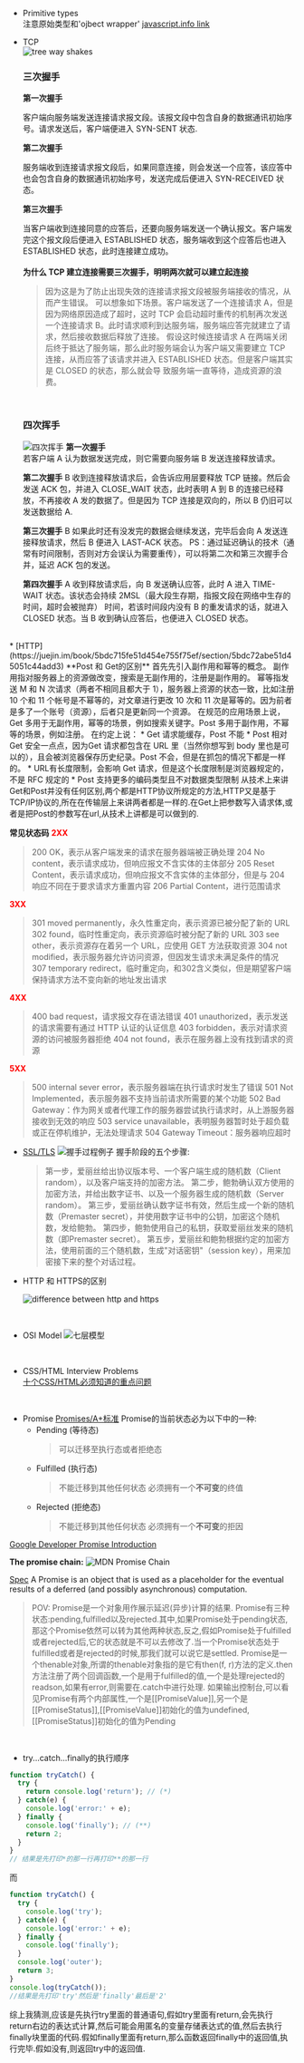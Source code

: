 * Primitive types  
注意原始类型和'ojbect wrapper'
  [javascript.info link](https://javascript.info/primitives-methods)
* TCP  
![tree way shakes](https://user-gold-cdn.xitu.io/2018/5/1/1631bf1e79b3cd42?imageView2/0/w/1280/h/960/format/webp/ignore-error/1)
  ### 三次握手
  **第一次握手**  

  客户端向服务端发送连接请求报文段。该报文段中包含自身的数据通讯初始序号。请求发送后，客户端便进入 SYN-SENT 状态.  

  **第二次握手**   

  服务端收到连接请求报文段后，如果同意连接，则会发送一个应答，该应答中也会包含自身的数据通讯初始序号，发送完成后便进入 SYN-RECEIVED 状态。  

  **第三次握手**  

  当客户端收到连接同意的应答后，还要向服务端发送一个确认报文。客户端发完这个报文段后便进入 ESTABLISHED 状态，服务端收到这个应答后也进入 ESTABLISHED 状态，此时连接建立成功。  
  <br/>
  **为什么 TCP 建立连接需要三次握手，明明两次就可以建立起连接**
  >因为这是为了防止出现失效的连接请求报文段被服务端接收的情况，从而产生错误。
  >可以想象如下场景。客户端发送了一个连接请求 A，但是因为网络原因造成了超时，这时 TCP 会启动超时重传的机制再次发送一个连接请求 B。此时请求顺利到达服务端，服务端应答完就建立了请求，然后接收数据后释放了连接。
  >假设这时候连接请求 A 在两端关闭后终于抵达了服务端，那么此时服务端会认为客户端又需要建立 TCP 连接，从而应答了该请求并进入 ESTABLISHED 状态。但是客户端其实是 CLOSED 的状态，那么就会导 致服务端一直等待，造成资源的浪费。
  
  <br/>
  
  ### 四次挥手
  ![四次挥手](https://user-gold-cdn.xitu.io/2018/5/2/1631fb807f2c6c1b?imageView2/0/w/1280/h/960/format/webp/ignore-error/1)
  **第一次握手**  
  若客户端 A 认为数据发送完成，则它需要向服务端 B 发送连接释放请求。  

  **第二次握手**
  B 收到连接释放请求后，会告诉应用层要释放 TCP 链接。然后会发送 ACK 包，并进入 CLOSE_WAIT 状态，此时表明 A 到 B 的连接已经释放，不再接收 A 发的数据了。但是因为 TCP 连接是双向的，所以 B 仍旧可以发送数据给 A.  

  **第三次握手**
  B 如果此时还有没发完的数据会继续发送，完毕后会向 A 发送连接释放请求，然后 B 便进入 LAST-ACK 状态。
  PS：通过延迟确认的技术（通常有时间限制，否则对方会误认为需要重传），可以将第二次和第三次握手合并，延迟 ACK 包的发送。  
  
  **第四次握手**
  A 收到释放请求后，向 B 发送确认应答，此时 A 进入 TIME-WAIT 状态。该状态会持续 2MSL（最大段生存期，指报文段在网络中生存的时间，超时会被抛弃） 时间，若该时间段内没有 B 的重发请求的话，就进入 CLOSED 状态。当 B 收到确认应答后，也便进入 CLOSED 状态。
</br>
* [HTTP](https://juejin.im/book/5bdc715fe51d454e755f75ef/section/5bdc72abe51d45051c44add3)
  **Post 和 Get的区别**
  首先先引入副作用和幂等的概念。
  副作用指对服务器上的资源做改变，搜索是无副作用的，注册是副作用的。
  幂等指发送 M 和 N 次请求（两者不相同且都大于 1），服务器上资源的状态一致，比如注册 10 个和 11 个帐号是不幂等的，对文章进行更改 10 次和 11 次是幂等的。因为前者是多了一个账号（资源），后者只是更新同一个资源。
  在规范的应用场景上说，Get 多用于无副作用，幂等的场景，例如搜索关键字。Post 多用于副作用，不幂等的场景，例如注册。
  在约定上说：
  * Get 请求能缓存，Post 不能
  * Post 相对 Get 安全一点点，因为Get 请求都包含在 URL 里（当然你想写到 body 里也是可以的），且会被浏览器保存历史纪录。Post 不会，但是在抓包的情况下都是一样的。
  * URL有长度限制，会影响 Get 请求，但是这个长度限制是浏览器规定的，不是 RFC 规定的
  * Post 支持更多的编码类型且不对数据类型限制
  从技术上来讲Get和Post并没有任何区别,两个都是HTTP协议所规定的方法,HTTP又是基于TCP/IP协议的,所在在传输层上来讲两者都是一样的.在Get上把参数写入请求体,或者是把Post的参数写在url,从技术上讲都是可以做到的.

 **常见状态码**
 <b style="color:red">2XX</b>
>200 OK，表示从客户端发来的请求在服务器端被正确处理
204 No content，表示请求成功，但响应报文不含实体的主体部分
205 Reset Content，表示请求成功，但响应报文不含实体的主体部分，但是与 204 响应不同在于要求请求方重置内容
206 Partial Content，进行范围请求

<b style="color:red">3XX</b>
>301 moved permanently，永久性重定向，表示资源已被分配了新的 URL
302 found，临时性重定向，表示资源临时被分配了新的 URL
303 see other，表示资源存在着另一个 URL，应使用 GET 方法获取资源
304 not modified，表示服务器允许访问资源，但因发生请求未满足条件的情况
307 temporary redirect，临时重定向，和302含义类似，但是期望客户端保持请求方法不变向新的地址发出请求

<b style="color:red">4XX</b>
>400 bad request，请求报文存在语法错误
401 unauthorized，表示发送的请求需要有通过 HTTP 认证的认证信息
403 forbidden，表示对请求资源的访问被服务器拒绝
404 not found，表示在服务器上没有找到请求的资源

<b style="color:red">5XX</b>
>500 internal sever error，表示服务器端在执行请求时发生了错误
501 Not Implemented，表示服务器不支持当前请求所需要的某个功能
502 Bad Gateway：作为网关或者代理工作的服务器尝试执行请求时，从上游服务器接收到无效的响应
503 service unavailable，表明服务器暂时处于超负载或正在停机维护，无法处理请求
504 Gateway Timeout：服务器响应超时

* [SSL/TLS](http://www.ruanyifeng.com/blog/2014/09/illustration-ssl.html)
![握手过程例子](http://www.ruanyifeng.com/blogimg/asset/2014/bg2014092002.png)
握手阶段的五个步骤:
  >第一步，爱丽丝给出协议版本号、一个客户端生成的随机数（Client random），以及客户端支持的加密方法。
  第二步，鲍勃确认双方使用的加密方法，并给出数字证书、以及一个服务器生成的随机数（Server random）。
  第三步，爱丽丝确认数字证书有效，然后生成一个新的随机数（Premaster secret），并使用数字证书中的公钥，加密这个随机数，发给鲍勃。
  第四步，鲍勃使用自己的私钥，获取爱丽丝发来的随机数（即Premaster secret）。
  第五步，爱丽丝和鲍勃根据约定的加密方法，使用前面的三个随机数，生成"对话密钥"（session key），用来加密接下来的整个对话过程。

* HTTP 和 HTTPS的区别

  ![difference between http and https](https://user-gold-cdn.xitu.io/2018/5/11/1634e5e73b781926?imageView2/0/w/1280/h/960/format/webp/ignore-error/1)

</br>

* OSI Model
![七层模型](https://www.cloudflare.com/img/learning/ddos/what-is-a-ddos-attack/osi-model-7-layers.svg)
</br>

* CSS/HTML Interview Problems  
  [十个CSS/HTML必须知道的重点问题](https://www.cloudflare.com/img/learning/ddos/what-is-a-ddos-attack/osi-model-7-layers.svg)
</br>

* Promise
[Promises/A+标准](https://www.ituring.com.cn/article/66566)
  Promise的当前状态必为以下中的一种:
    * Pending (等待态)
      >可以迁移至执行态或者拒绝态
    * Fulfilled (执行态)
      >不能迁移到其他任何状态
      >必须拥有一个<b>不可变</b>的终值
    * Rejected (拒绝态)
      >不能迁移到其他任何状态
      >必须拥有一个<b>不可变</b>的拒因

[Google Developer Promise Introduction](https://developers.google.com/web/fundamentals/primers/promises)
</br>

<b>The promise chain:</b>
![MDN Promise Chain](https://mdn.mozillademos.org/files/15911/promises.png)</br>

[Spec](https://www.ecma-international.org/ecma-262/#sec-promise-objects)
A Promise is an object that is used as a placeholder for the eventual results of a deferred (and possibly asynchronous) computation.
>POV:
Promise是一个对象用作展示延迟(异步)计算的结果.
Promise有三种状态:pending,fulfilled以及rejected.其中,如果Promise处于pending状态,那这个Promise依然可以转为其他两种状态,反之,假如Promise处于fulfilled或者rejected后,它的状态就是不可以去修改了.当一个Promise状态处于fulfilled或者是rejected的时候,那我们就可以说它是settled.
Promise是一个thenable对象,所谓的thenable对象指的是它有then(f, r)方法的定义.then方法注册了两个回调函数,一个是用于fulfilled的值,一个是处理rejected的readson,如果有error,则需要在.catch中进行处理.
如果输出控制台,可以看见Promise有两个内部属性,一个是[[PromiseValue]],另一个是[[PromiseStatus]],[[PromiseValue]]初始化的值为undefined,[[PromiseStatus]]初始化的值为Pending

</br>

* try...catch...finally的执行顺序
```javascript
function tryCatch() {
  try {
    return console.log('return'); // (*)
  } catch(e) {
    console.log('error:' + e);
  } finally {
    console.log('finally'); // (**)
    return 2;
  }
}
// 结果是先打印*的那一行再打印**的那一行
```
而
```javascript
function tryCatch() {
  try {
    console.log('try');
  } catch(e) {
    console.log('error:' + e);
  } finally {
    console.log('finally');
  }
  console.log('outer');
  return 3;
}
console.log(tryCatch());
//结果是先打印'try'然后是'finally'最后是'2'
```
综上我猜测,应该是先执行try里面的普通语句,假如try里面有return,会先执行return右边的表达式计算,然后可能会用匿名的变量存储表达式的值,然后去执行finally块里面的代码.假如finally里面有return,那么函数返回finally中的返回值,执行完毕.假如没有,则返回try中的返回值.